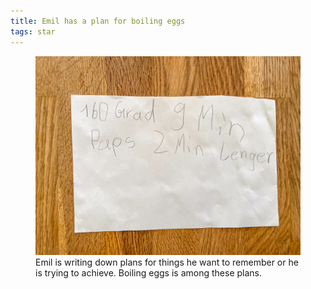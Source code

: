 ```yaml
---
title: Emil has a plan for boiling eggs
tags: star
---
```

<figure>
<img src="/img/emil-drawing/IMG_6462.jpg" alt="A piece of paper, written by Emil: 160 Grad 9 Min  Paps 2 Min Lenger">
<figcaption>Emil is writing down plans for things he want to remember or he is trying to achieve. Boiling eggs is among these plans.</figcaption>
</figure>